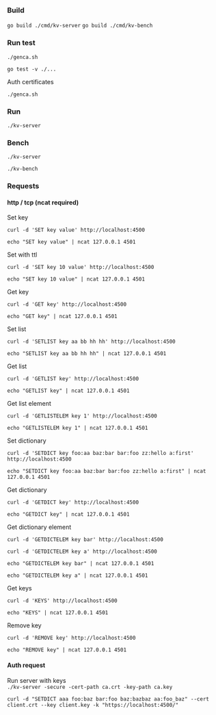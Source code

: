 ### Build 
`go build ./cmd/kv-server`
`go build ./cmd/kv-bench`

### Run test
`./genca.sh`

`go test -v ./...`

Auth certificates

`./genca.sh`
### Run
`./kv-server`

### Bench
`./kv-server`

`./kv-bench`
### Requests
#### http / tcp (ncat required)
Set key

`curl -d 'SET key value' http://localhost:4500`

`echo "SET key value" | ncat 127.0.0.1 4501`

Set with ttl

`curl -d 'SET key 10 value' http://localhost:4500`

`echo "SET key 10 value" | ncat 127.0.0.1 4501`

Get key
 
`curl -d 'GET key' http://localhost:4500`

`echo "GET key" | ncat 127.0.0.1 4501`

Set list

`curl -d 'SETLIST key aa bb hh hh' http://localhost:4500`

`echo "SETLIST key aa bb hh hh" | ncat 127.0.0.1 4501`

Get list

`curl -d 'GETLIST key' http://localhost:4500`

`echo "GETLIST key" | ncat 127.0.0.1 4501`

Get list element

`curl -d 'GETLISTELEM key 1' http://localhost:4500`

`echo "GETLISTELEM key 1" | ncat 127.0.0.1 4501`

Set dictionary

`curl -d 'SETDICT key foo:aa baz:bar bar:foo zz:hello a:first' http://localhost:4500`

`echo "SETDICT key foo:aa baz:bar bar:foo zz:hello a:first" | ncat 127.0.0.1 4501`

Get dictionary

`curl -d 'GETDICT key' http://localhost:4500`

`echo "GETDICT key" | ncat 127.0.0.1 4501`

Get dictionary element

`curl -d 'GETDICTELEM key bar' http://localhost:4500`

`curl -d 'GETDICTELEM key a' http://localhost:4500`

`echo "GETDICTELEM key bar" | ncat 127.0.0.1 4501`

`echo "GETDICTELEM key a" | ncat 127.0.0.1 4501`

Get keys

`curl -d 'KEYS' http://localhost:4500`

`echo "KEYS" | ncat 127.0.0.1 4501`

Remove key

`curl -d 'REMOVE key' http://localhost:4500`

`echo "REMOVE key" | ncat 127.0.0.1 4501`


#### Auth request

Run server with keys  
`./kv-server -secure -cert-path ca.crt -key-path ca.key`

`curl -d "SETDICT aaa foo:baz bar:foo baz:bazbaz aa:foo_baz" --cert client.crt --key client.key -k "https://localhost:4500/"`